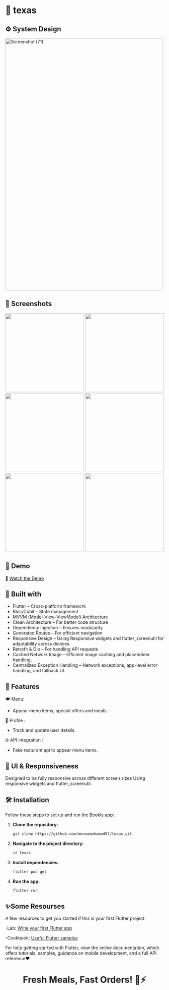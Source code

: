 # 🚀 texas
## ⚙️ System Design

<img width="502" height="799" alt="Screenshot (71)" src="https://github.com/user-attachments/assets/d86a8b56-dffd-4aa1-b5b8-c14c4ef3e994" />


## 📌 Screenshots

<p align="center">
  <img src="https://github.com/user-attachments/assets/3b47bdb9-68bc-4d3c-bb8e-6e602e0a1e29" width="250" />
  <img src="https://github.com/user-attachments/assets/3ccccb72-043c-4025-8d7a-4e9e2f83f429" width="250" />
  <img src="https://github.com/user-attachments/assets/96372463-a55a-4ffb-b365-3f31a4247e9e" width="250" />
  <img src="https://github.com/user-attachments/assets/aedfdb81-713a-40a1-bb3f-af642dddabc1" width="250" />
  <img src="https://github.com/user-attachments/assets/82ac3e35-3f77-4a08-b319-754da62869e6" width="250" />
  <img src="https://github.com/user-attachments/assets/4f79d931-4119-4d99-bb25-e03e6698f8a0" width="250" />
</p>


## 🎥 Demo  
🔗 [Watch the Demo](https://github.com/user-attachments/assets/3cf65ca5-81ae-41ad-bdc6-51627cf16c4a)

 
## 🔧 Built with

- Flutter – Cross-platform framework
- Bloc/Cubit – State management
- MVVM (Model-View-ViewModel) Architecture
- Clean Architecture – For better code structure
- Dependency Injection – Ensures modularity
- Generated Routes – For efficient navigation
- Responsive Design – Using Responsive widgets and flutter_screenutil for adaptability across devices
- Retrofit & Dio – For handling API requests
- Cached Network Image – Efficient image caching and placeholder handling.
- Centralized Exception Handling – Network exceptions, app-level error handling, and fallback UI.


## 🎯 Features

🍽️ Menu:

- Appear menu items, special offers and meals.

👤 Profile :

- Track and update user details.

🌐 API Integration :

- Fake resturant api to appear menu items.

## 📱 UI & Responsiveness
Designed to be fully responsive across different screen sizes Using responsive widgets and flutter_screenutil.

## 🛠 Installation

Follow these steps to set up and run the Bookly app:

1. **Clone the repository:**
   ```sh
   git clone https://github.com/mennamohamed97/texas.git
   ```

2. **Navigate to the project directory:**
   ```sh
   cd texas
   ```

3. **Install dependencies:**
   ```sh
   flutter pub get
   ```

4. **Run the app:**
   ```sh
   flutter run
   ```


## ✨Some Resourses

A few resources to get you started if this is your first Flutter project:

-Lab: [Write your first Flutter app](https://docs.flutter.dev/get-started/codelab)

-Cookbook: [Useful Flutter samples](https://docs.flutter.dev/cookbook)

For help getting started with Flutter, view the online documentation, which offers tutorials, samples, guidance on mobile development, and a full API reference❤️


<div align="center">

# **Fresh Meals, Fast Orders! 🥗⚡**

</div>

